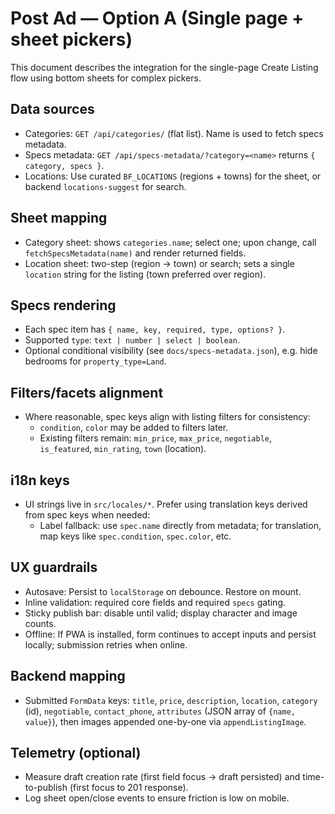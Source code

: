 # Post Ad — Option A (Single page + sheet pickers)

This document describes the integration for the single-page Create Listing flow using bottom sheets for complex pickers.

## Data sources

- Categories: `GET /api/categories/` (flat list). Name is used to fetch specs metadata.
- Specs metadata: `GET /api/specs-metadata/?category=<name>` returns `{ category, specs }`.
- Locations: Use curated `BF_LOCATIONS` (regions + towns) for the sheet, or backend `locations-suggest` for search.

## Sheet mapping

- Category sheet: shows `categories.name`; select one; upon change, call `fetchSpecsMetadata(name)` and render returned fields.
- Location sheet: two-step (region → town) or search; sets a single `location` string for the listing (town preferred over region).

## Specs rendering

- Each spec item has `{ name, key, required, type, options? }`.
- Supported `type`: `text | number | select | boolean`.
- Optional conditional visibility (see `docs/specs-metadata.json`), e.g. hide bedrooms for `property_type=Land`.

## Filters/facets alignment

- Where reasonable, spec keys align with listing filters for consistency:
  - `condition`, `color` may be added to filters later.
  - Existing filters remain: `min_price`, `max_price`, `negotiable`, `is_featured`, `min_rating`, `town` (location).

## i18n keys

- UI strings live in `src/locales/*`. Prefer using translation keys derived from spec keys when needed:
  - Label fallback: use `spec.name` directly from metadata; for translation, map keys like `spec.condition`, `spec.color`, etc.

## UX guardrails

- Autosave: Persist to `localStorage` on debounce. Restore on mount.
- Inline validation: required core fields and required `specs` gating.
- Sticky publish bar: disable until valid; display character and image counts.
- Offline: If PWA is installed, form continues to accept inputs and persist locally; submission retries when online.

## Backend mapping

- Submitted `FormData` keys: `title`, `price`, `description`, `location`, `category` (id), `negotiable`, `contact_phone`, `attributes` (JSON array of `{name, value}`), then images appended one-by-one via `appendListingImage`.

## Telemetry (optional)

- Measure draft creation rate (first field focus → draft persisted) and time-to-publish (first focus to 201 response).
- Log sheet open/close events to ensure friction is low on mobile.
